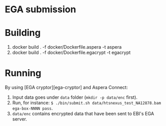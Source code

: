 # EGA submission

# Building

1. docker build . -f docker/Dockerfile.aspera -t aspera
2. docker build . -f docker/Dockerfile.egacrypt -t egacrypt

# Running

By using [EGA cryptor][ega-cryptor] and Aspera Connect:

1. Input data goes under `data` folder (`mkdir -p data/enc` first).
2. Run, for instance: `$ ./bin/submit.sh data/htsnexus_test_NA12878.bam ega-box-NNNN pass`.
3. `data/enc` contains encrypted data that have been sent to EBI's EGA server.
